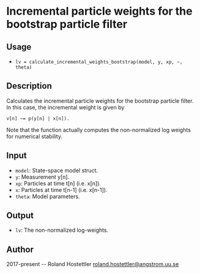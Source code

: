 # Incremental particle weights for the bootstrap particle filter
## Usage
* `lv = calculate_incremental_weights_bootstrap(model, y, xp, ~, theta)`
 
## Description
Calculates the incremental particle weights for the bootstrap particle
filter. In this case, the incremental weight is given by
 
    v[n] ~= p(y[n] | x[n]).
 
Note that the function actually computes the non-normalized log weights
for numerical stability.
 
## Input
* `model`: State-space model struct.
* `y`: Measurement y[n].
* `xp`: Particles at time t[n] (i.e. x[n]).
* `x`: Particles at time t[n-1] (i.e. x[n-1]).
* `theta`: Model parameters.
 
## Output
* `lv`: The non-normalized log-weights.
 
## Author
2017-present -- Roland Hostettler <roland.hostettler@angstrom.uu.se>
